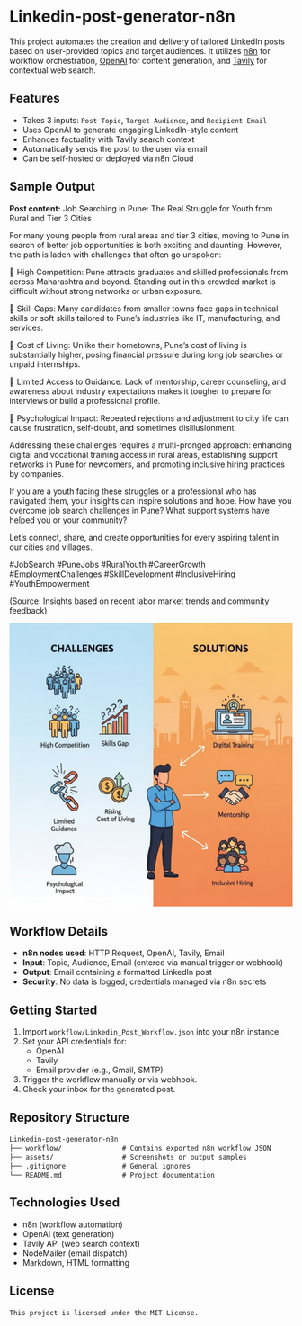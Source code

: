 # Linkedin-post-generator-n8n

This project automates the creation and delivery of tailored LinkedIn posts based on user-provided topics and target audiences. It utilizes [n8n](https://n8n.io/) for workflow orchestration, [OpenAI](https://platform.openai.com/) for content generation, and [Tavily](https://www.tavily.com/) for contextual web search.

## Features

- Takes 3 inputs: `Post Topic`, `Target Audience`, and `Recipient Email`
- Uses OpenAI to generate engaging LinkedIn-style content
- Enhances factuality with Tavily search context
- Automatically sends the post to the user via email
- Can be self-hosted or deployed via n8n Cloud

## Sample Output

**Post content:**
Job Searching in Pune: The Real Struggle for Youth from Rural and Tier 3 Cities

For many young people from rural areas and tier 3 cities, moving to Pune in search of better job opportunities is both exciting and daunting. However, the path is laden with challenges that often go unspoken:

🔹 High Competition: Pune attracts graduates and skilled professionals from across Maharashtra and beyond. Standing out in this crowded market is difficult without strong networks or urban exposure.

🔹 Skill Gaps: Many candidates from smaller towns face gaps in technical skills or soft skills tailored to Pune’s industries like IT, manufacturing, and services.

🔹 Cost of Living: Unlike their hometowns, Pune’s cost of living is substantially higher, posing financial pressure during long job searches or unpaid internships.

🔹 Limited Access to Guidance: Lack of mentorship, career counseling, and awareness about industry expectations makes it tougher to prepare for interviews or build a professional profile.

🔹 Psychological Impact: Repeated rejections and adjustment to city life can cause frustration, self-doubt, and sometimes disillusionment.

Addressing these challenges requires a multi-pronged approach: enhancing digital and vocational training access in rural areas, establishing support networks in Pune for newcomers, and promoting inclusive hiring practices by companies.

If you are a youth facing these struggles or a professional who has navigated them, your insights can inspire solutions and hope. How have you overcome job search challenges in Pune? What support systems have helped you or your community?

Let’s connect, share, and create opportunities for every aspiring talent in our cities and villages.

#JobSearch #PuneJobs #RuralYouth #CareerGrowth #EmploymentChallenges #SkillDevelopment #InclusiveHiring #YouthEmpowerment

(Source: Insights based on recent labor market trends and community feedback)

![LinkedIn Post](assets/file.png)



## Workflow Details

- **n8n nodes used**: HTTP Request, OpenAI, Tavily, Email
- **Input**: Topic, Audience, Email (entered via manual trigger or webhook)
- **Output**: Email containing a formatted LinkedIn post
- **Security**: No data is logged; credentials managed via n8n secrets

## Getting Started

1. Import `workflow/Linkedin_Post_Workflow.json` into your n8n instance.
2. Set your API credentials for:
   - OpenAI
   - Tavily
   - Email provider (e.g., Gmail, SMTP)
3. Trigger the workflow manually or via webhook.
4. Check your inbox for the generated post.

## Repository Structure

```
Linkedin-post-generator-n8n
├── workflow/               # Contains exported n8n workflow JSON
├── assets/                 # Screenshots or output samples
├── .gitignore              # General ignores
└── README.md               # Project documentation
```

## Technologies Used

- n8n (workflow automation)
- OpenAI (text generation)
- Tavily API (web search context)
- NodeMailer (email dispatch)
- Markdown, HTML formatting

## License
```
This project is licensed under the MIT License.
```


